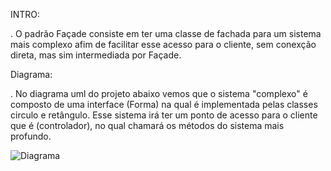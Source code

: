 INTRO: 

. O padrão Façade consiste em ter uma classe de fachada para um sistema mais complexo afim de facilitar esse acesso para o cliente, sem conexção direta, mas sim intermediada por Façade.

Diagrama:

. No diagrama uml do projeto abaixo vemos que o sistema "complexo" é composto de uma interface (Forma) na qual é implementada pelas classes circulo e retângulo. Esse sistema irá ter um ponto de acesso para o cliente que é (controlador), no qual chamará os métodos do sistema mais profundo.

![Diagrama](https://user-images.githubusercontent.com/58054086/131203378-2ca6f4b5-ceb5-4e87-9afb-1dcfddec8156.png)

